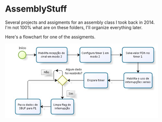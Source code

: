 # AssemblyStuff

Several projects and assigments for an assembly class I took back in 2014.
I'm not 100% what are on these folders, I'll organize everything later.

Here's a flowchart for one of the assigments.

![Programa2](https://github.com/Montevani/AssemblyStuff/blob/main/Trabalho%206%20Serial/Programa%202.jpg)
